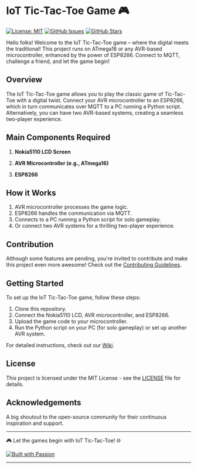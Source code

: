 # IoT Tic-Tac-Toe Game 🎮

[![License: MIT](https://img.shields.io/badge/License-MIT-green.svg)](https://opensource.org/licenses/MIT)
[![GitHub Issues](https://img.shields.io/github/issues/your-username/IoT-TicTacToe.svg)](https://github.com/your-username/IoT-TicTacToe/issues)
[![GitHub Stars](https://img.shields.io/github/stars/your-username/IoT-TicTacToe.svg)](https://github.com/your-username/IoT-TicTacToe/stargazers)

Hello folks! Welcome to the IoT Tic-Tac-Toe game – where the digital meets the traditional! This project runs on ATmega16 or any AVR-based microcontroller, enhanced by the power of ESP8266. Connect to MQTT, challenge a friend, and let the game begin!

## Overview

The IoT Tic-Tac-Toe game allows you to play the classic game of Tic-Tac-Toe with a digital twist. Connect your AVR microcontroller to an ESP8266, which in turn communicates over MQTT to a PC running a Python script. Alternatively, you can have two AVR-based systems, creating a seamless two-player experience.

## Main Components Required

1. **Nokia5110 LCD Screen**
   

2. **AVR Microcontroller (e.g., ATmega16)**
   

3. **ESP8266**
   

## How it Works

1. AVR microcontroller processes the game logic.
2. ESP8266 handles the communication via MQTT.
3. Connects to a PC running a Python script for solo gameplay.
4. Or connect two AVR systems for a thrilling two-player experience.

## Contribution

Although some features are pending, you're invited to contribute and make this project even more awesome! Check out the [Contributing Guidelines](CONTRIBUTING.md).

## Getting Started

To set up the IoT Tic-Tac-Toe game, follow these steps:

1. Clone this repository.
2. Connect the Nokia5110 LCD, AVR microcontroller, and ESP8266.
3. Upload the game code to your microcontroller.
4. Run the Python script on your PC (for solo gameplay) or set up another AVR system.

For detailed instructions, check out our [Wiki](https://github.com/your-username/IoT-TicTacToe/wiki).

## License

This project is licensed under the MIT License - see the [LICENSE](LICENSE) file for details.

## Acknowledgements

A big shoutout to the open-source community for their continuous inspiration and support.

---

🎮 Let the games begin with IoT Tic-Tac-Toe! 🌐

[![Built with Passion](https://forthebadge.com/images/badges/built-with-passion.svg)](https://forthebadge.com)

---
